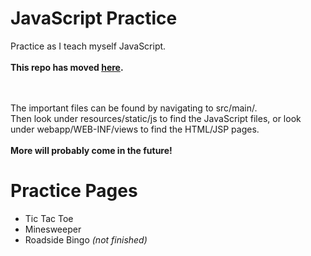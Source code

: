 # JavaScript Practice
Practice as I teach myself JavaScript.
<br>
<br>
<b>This repo has moved <a href="https://github.com/JohnsonHarleyR/JSGamesAndPractice">here</a>.</b>


<br><br>
The important files can be found by navigating to src/main/.<br>
Then look under resources/static/js to find the JavaScript files, or look under webapp/WEB-INF/views to find the HTML/JSP pages.
<br><br>
<b>More will probably come in the future!</b>


<h1>Practice Pages</h1>
<ul>
  <li>Tic Tac Toe</li>
  <li>Minesweeper</li>
  <li>Roadside Bingo <i>(not finished)</i></li>
</ul>
